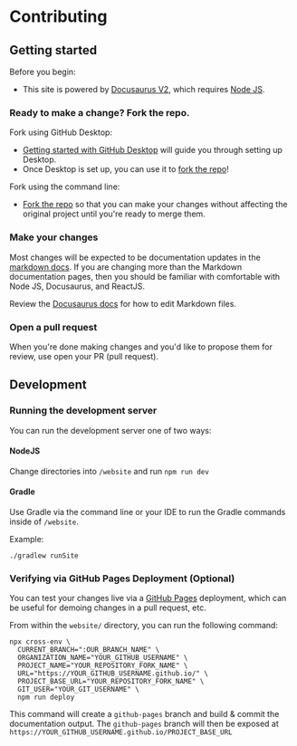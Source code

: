 # Contributing

## Getting started

Before you begin:
- This site is powered by [Docusaurus V2](https://v2.docusaurus.io/), which requires [Node JS](https://nodejs.org/en/).

### Ready to make a change? Fork the repo.

Fork using GitHub Desktop:

- [Getting started with GitHub Desktop](https://docs.github.com/en/desktop/installing-and-configuring-github-desktop/getting-started-with-github-desktop) will guide you through setting up Desktop.
- Once Desktop is set up, you can use it to [fork the repo](https://docs.github.com/en/desktop/contributing-and-collaborating-using-github-desktop/cloning-and-forking-repositories-from-github-desktop)!

Fork using the command line:

- [Fork the repo](https://docs.github.com/en/github/getting-started-with-github/fork-a-repo#fork-an-example-repository) so that you can make your changes without affecting the original project until you're ready to merge them.

### Make your changes

Most changes will be expected to be documentation updates in the [markdown docs](/website-docs). If you are changing more than the Markdown documentation pages, then you should be familiar with comfortable with Node JS, Docusaurus, and ReactJS.

Review the [Docusaurus docs](https://v2.docusaurus.io/docs/markdown-features) for how to edit Markdown files.

### Open a pull request

When you're done making changes and you'd like to propose them for review, use open your PR (pull request).

## Development

### Running the development server

You can run the development server one of two ways:

#### NodeJS

Change directories into `/website` and run `npm run dev`

#### Gradle

Use Gradle via the command line or your IDE to run the Gradle commands inside of `/website`.

Example:

```shell script
./gradlew runSite
```

### Verifying via GitHub Pages Deployment (Optional)

You can test your changes live via a [GitHub Pages](https://pages.github.com/) deployment, which can be useful for demoing changes in a pull request, etc.

From within the `website/` directory, you can run the following command:

```shell script
npx cross-env \
  CURRENT_BRANCH=":OUR_BRANCH_NAME" \
  ORGANIZATION_NAME="YOUR_GITHUB_USERNAME" \
  PROJECT_NAME="YOUR_REPOSITORY_FORK_NAME" \
  URL="https://YOUR_GITHUB_USERNAME.github.io/" \
  PROJECT_BASE_URL="YOUR_REPOSITORY_FORK_NAME" \
  GIT_USER="YOUR_GIT_USERNAME" \
  npm run deploy
```

This command will create a `github-pages` branch and build & commit the documentation output. The `github-pages` branch will then be exposed at `https://YOUR_GITHUB_USERNAME.github.io/PROJECT_BASE_URL`